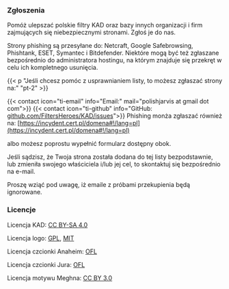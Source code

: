 ### Zgłoszenia

Pomóż ulepszać polskie filtry KAD oraz bazy innych organizacji i firm zajmujących się niebezpiecznymi stronami. Zgłoś je do nas.

Strony phishing są przesyłane do: Netcraft, Google Safebrowsing, Phishtank, ESET, Symantec i Bitdefender. Niektóre mogą być też zgłaszane bezpośrednio do administratora hostingu, na którym znajduje się przekręt w celu ich kompletnego usunięcia.

{{< p "Jeśli chcesz pomóc z usprawnianiem listy, to możesz zgłaszać strony na:" "pt-2" >}}

{{< contact icon="ti-email" info="Email:" mail="polishjarvis at gmail dot com">}}
{{< contact icon="ti-github" info="GitHub: [github.com/FiltersHeroes/KAD/issues](https://github.com/FiltersHeroes/KAD/issues)">}}
Phishing monża zgłaszać również na: [https://incydent.cert.pl/domena#!/lang=pl](https://incydent.cert.pl/domena#!/lang=pl)

albo możesz poprostu wypełnić formularz dostępny obok.

Jeśli sądzisz, że Twoja strona została dodana do tej listy bezpodstawnie, lub zmieniła swojego właściciela i/lub jej cel, to skontaktuj się bezpośrednio na e-mail.

Proszę wziąć pod uwagę, iż emaile z próbami przekupienia będą ignorowane.

### Licencje
Licencja KAD: [CC BY-SA 4.0](https://creativecommons.org/licenses/by-sa/4.0/)

Licencja logo: [GPL](https://www.gnu.org/licenses/gpl-2.0.html), [MIT](https://opensource.org/licenses/MIT)

Licencja czcionki Anaheim: [OFL](/fonts/anaheim/OFL.txt)

Licencja czcionki Jura: [OFL](/fonts/jura/OFL.txt)

Licencja motywu Meghna: [CC BY 3.0](https://creativecommons.org/licenses/by/3.0/)
